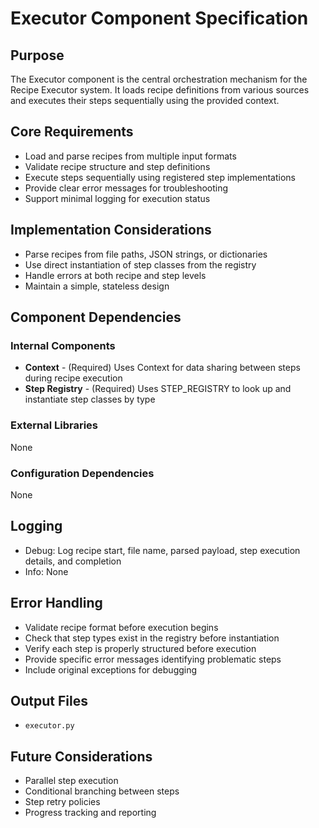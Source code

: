 # Executor Component Specification

## Purpose

The Executor component is the central orchestration mechanism for the Recipe Executor system. It loads recipe definitions from various sources and executes their steps sequentially using the provided context.

## Core Requirements

- Load and parse recipes from multiple input formats
- Validate recipe structure and step definitions
- Execute steps sequentially using registered step implementations
- Provide clear error messages for troubleshooting
- Support minimal logging for execution status

## Implementation Considerations

- Parse recipes from file paths, JSON strings, or dictionaries
- Use direct instantiation of step classes from the registry
- Handle errors at both recipe and step levels
- Maintain a simple, stateless design

## Component Dependencies

### Internal Components

- **Context** - (Required) Uses Context for data sharing between steps during recipe execution
- **Step Registry** - (Required) Uses STEP_REGISTRY to look up and instantiate step classes by type

### External Libraries

None

### Configuration Dependencies

None

## Logging

- Debug: Log recipe start, file name, parsed payload, step execution details, and completion
- Info: None

## Error Handling

- Validate recipe format before execution begins
- Check that step types exist in the registry before instantiation
- Verify each step is properly structured before execution
- Provide specific error messages identifying problematic steps
- Include original exceptions for debugging

## Output Files

- `executor.py`

## Future Considerations

- Parallel step execution
- Conditional branching between steps
- Step retry policies
- Progress tracking and reporting
